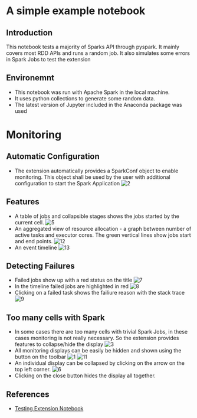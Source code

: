 # A simple example notebook

## Introduction
This notebook tests a majority of Sparks API through pyspark.
It mainly covers most RDD APIs and runs a random job.
It also simulates some errors in Spark Jobs to test the extension

## Environemnt
- This notebook was run with Apache Spark in the local machine.
- It uses python collections to generate some random data.
- The latest version of Jupyter included in the Anaconda package was used



# Monitoring

## Automatic Configuration
- The extension automatically provides a SparkConf object to enable monitoring. This object shall be used by the user with additional configuration to start the Spark Application
![2](https://user-images.githubusercontent.com/6822941/29601989-d5fe5474-87fb-11e7-8589-3a46e8d369e3.png)
## Features
- A table of jobs and collapsible stages shows the jobs started by the current cell.
![5](https://user-images.githubusercontent.com/6822941/29601990-d6256a1e-87fb-11e7-94cb-b4418c61d221.png)
- An aggregated view of resource allocation - a graph between number of active tasks and executor cores. The green vertical lines show jobs start and end points.
![12](https://user-images.githubusercontent.com/6822941/29601998-d657bbae-87fb-11e7-9354-d8b5c659e8df.png)
- An event timeline
![13](https://user-images.githubusercontent.com/6822941/29601997-d6533840-87fb-11e7-90ce-daa0fe73b9e5.png)
## Detecting Failures
- Failed jobs show up with a red status on the title 
![7](https://user-images.githubusercontent.com/6822941/29601995-d632b66a-87fb-11e7-957c-0ddc5dea40f3.png)
- In the timeline failed jobs are highlighted in red 
![8](https://user-images.githubusercontent.com/6822941/29601992-d629a30e-87fb-11e7-819b-3526ae1fdab4.png)
- Clicking on a failed task shows the failiure reason with the stack trace 
![9](https://user-images.githubusercontent.com/6822941/29601994-d62f76bc-87fb-11e7-9b73-dbcb29f29717.png)

## Too many cells with Spark
- In some cases there are too many cells with trivial Spark Jobs, in these cases monitoring is not really necessary. So the extension provides features to collapse/hide the display
![3](https://user-images.githubusercontent.com/6822941/29601991-d62868c2-87fb-11e7-819c-20f9eb0663e0.png)
- All monitoring displays can be easily be hidden and shown using the button on the toolbar
![1](https://user-images.githubusercontent.com/6822941/29601987-d5d4c500-87fb-11e7-92ca-05a634da5189.png)
![11](https://user-images.githubusercontent.com/6822941/29601996-d652db0c-87fb-11e7-983e-f9fa40325696.png)
- An individual display can be collapsed by clicking on the arrow on the top left corner.
![6](https://user-images.githubusercontent.com/6822941/29601993-d62db44e-87fb-11e7-8737-d6d36f838ef6.png)
- Clicking on the close button hides the display all together.


## References
- [Testing Extension Notebook](https://github.com/krishnan-r/sparkmonitor/blob/master/notebooks/Testing%20Extension.ipynb)